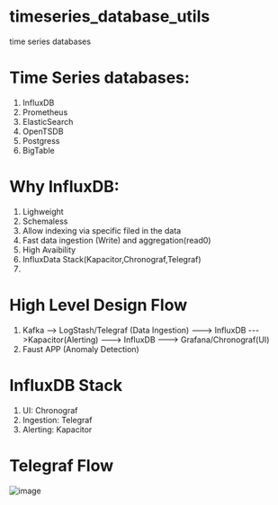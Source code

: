 # timeseries_database_utils
time series databases 

# Time Series databases:
1. InfluxDB
2. Prometheus
3. ElasticSearch
4. OpenTSDB
5. Postgress
6. BigTable

# Why InfluxDB:
1. Lighweight
2. Schemaless
3. Allow indexing via specific filed in the data
4. Fast data ingestion (Write) and aggregation(read0)
5. High Avaibility
6. InfluxData Stack(Kapacitor,Chronograf,Telegraf)
7.

# High Level Design Flow
 
 1. Kafka --> LogStash/Telegraf (Data Ingestion) ---> InfluxDB --->Kapacitor(Alerting) ---> InfluxDB ---> Grafana/Chronograf(UI)
 2. Faust APP (Anomaly Detection)

# InfluxDB Stack
1. UI:        Chronograf
2. Ingestion: Telegraf 
3. Alerting: Kapacitor

# Telegraf Flow
![image](https://user-images.githubusercontent.com/5849522/139688254-53898bf4-68de-466f-ac0d-75cc4663d7b9.png)


